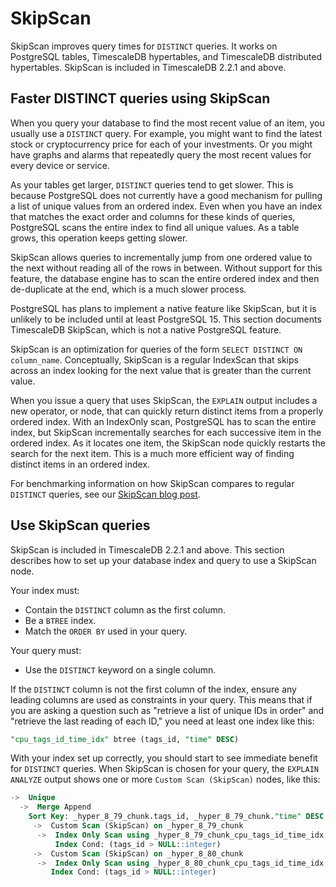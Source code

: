 # SkipScan
SkipScan improves query times for `DISTINCT` queries. It works on PostgreSQL
tables, TimescaleDB hypertables, and TimescaleDB distributed hypertables.
SkipScan is included in TimescaleDB 2.2.1 and above.

## Faster DISTINCT queries using SkipScan
When you query your database to find the most recent value of an item, you
usually use a `DISTINCT` query. For example, you might want to find the latest
stock or cryptocurrency price for each of your investments. Or you might have graphs
and alarms that repeatedly query the most recent values for every device or
service.

As your tables get larger, `DISTINCT` queries tend to get slower. This is
because PostgreSQL does not currently have a good mechanism for pulling a list
of unique values from an ordered index. Even when you have an index that matches
the exact order and columns for these kinds of queries, PostgreSQL scans the
entire index to find all unique values. As a table grows, this operation keeps
getting slower.

SkipScan allows queries to incrementally jump from one ordered value to the next
without reading all of the rows in between. Without support for this feature,
the database engine has to scan the entire ordered index and then de-duplicate
at the end, which is a much slower process.

<highlight type="note">
PostgreSQL has plans to implement a native feature like SkipScan, but it is
unlikely to be included until at least PostgreSQL&nbsp;15. This section
documents TimescaleDB SkipScan, which is not a native PostgreSQL feature.
</highlight>

SkipScan is an optimization for queries of the form `SELECT DISTINCT ON
column_name`. Conceptually, SkipScan is a regular IndexScan that skips across an
index looking for the next value that is greater than the current value.

When you issue a query that uses SkipScan, the `EXPLAIN` output includes a new
operator, or node, that can quickly return distinct items from a properly
ordered index. With an IndexOnly scan, PostgreSQL has to scan the entire index,
but SkipScan incrementally searches for each successive item in the ordered
index. As it locates one item, the SkipScan node quickly restarts the search for
the next item. This is a much more efficient way of finding distinct items in an
ordered index.

For benchmarking information on how SkipScan compares to regular `DISTINCT`
queries, see our [SkipScan blog post][blog-skipscan].

## Use SkipScan queries
SkipScan is included in TimescaleDB 2.2.1 and above. This section describes how
to set up your database index and query to use a SkipScan node.

Your index must:
* Contain the `DISTINCT` column as the first column.
* Be a `BTREE` index.
* Match the `ORDER BY` used in your query.

Your query must:
* Use the `DISTINCT` keyword on a single column.

If the `DISTINCT` column is not the first column of the index, ensure any
leading columns are used as constraints in your query. This means that if you
are asking a question such as "retrieve a list of unique IDs in order" and
"retrieve the last reading of each ID," you need at least one index like this:
```sql
"cpu_tags_id_time_idx" btree (tags_id, "time" DESC)
```

With your index set up correctly, you should start to see immediate benefit for
`DISTINCT` queries. When SkipScan is chosen for your query, the `EXPLAIN
ANALYZE` output shows one or more `Custom Scan (SkipScan)` nodes, like this:

```sql
->  Unique
  ->  Merge Append
    Sort Key: _hyper_8_79_chunk.tags_id, _hyper_8_79_chunk."time" DESC
     ->  Custom Scan (SkipScan) on _hyper_8_79_chunk
      ->  Index Only Scan using _hyper_8_79_chunk_cpu_tags_id_time_idx on _hyper_8_79_chunk
          Index Cond: (tags_id > NULL::integer)
     ->  Custom Scan (SkipScan) on _hyper_8_80_chunk
      ->  Index Only Scan using _hyper_8_80_chunk_cpu_tags_id_time_idx on _hyper_8_80_chunk
         Index Cond: (tags_id > NULL::integer)
```


[blog-skipscan]: https://www.timescale.com/blog/how-we-made-distinct-queries-up-to-8000x-faster-on-postgresql/
